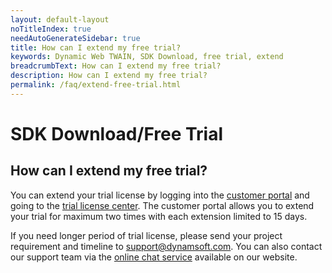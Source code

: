 ```yaml
---
layout: default-layout
noTitleIndex: true
needAutoGenerateSidebar: true
title: How can I extend my free trial?
keywords: Dynamic Web TWAIN, SDK Download, free trial, extend
breadcrumbText: How can I extend my free trial?
description: How can I extend my free trial?
permalink: /faq/extend-free-trial.html
---
```


# SDK Download/Free Trial

## How can I extend my free trial?

You can extend your trial license by logging into the <a href="https://www.dynamsoft.com/customer/index" target="_blank">customer portal</a> and going to the <a href="https://www.dynamsoft.com/customer/license/trialLicense" target="_blank">trial license center</a>. The customer portal allows you to extend your trial for maximum two times with each extension limited to 15 days.

If you need longer period of trial license, please send your project requirement and timeline to <a href="mailto:support@dynamsoft.com" >support@dynamsoft.com</a>. You can also contact our support team via the <a href="https://www.dynamsoft.com/company/contact/" target="_blank">online chat service</a> available on our website.



